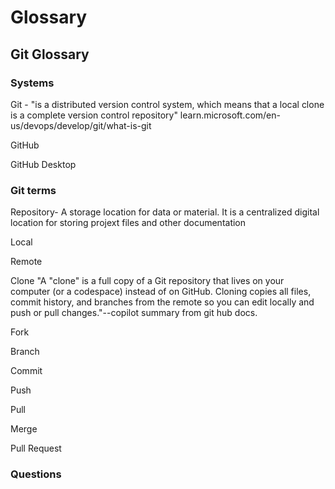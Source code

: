# Glossary


## Git Glossary

### Systems

Git - "is a distributed version control system, which means that a local clone is a complete version control repository" learn.microsoft.com/en-us/devops/develop/git/what-is-git

GitHub

GitHub Desktop

### Git terms

Repository- A storage location for data or material. It is a centralized digital location for storing projext files and other documentation

Local

Remote

Clone "A "clone" is a full copy of a Git repository that lives on your computer (or a codespace) instead of on GitHub. Cloning copies all files, commit history, and branches from the remote so you can edit locally and push or pull changes."--copilot summary from git hub docs.

Fork

Branch

Commit

Push

Pull

Merge

Pull Request

### Questions
